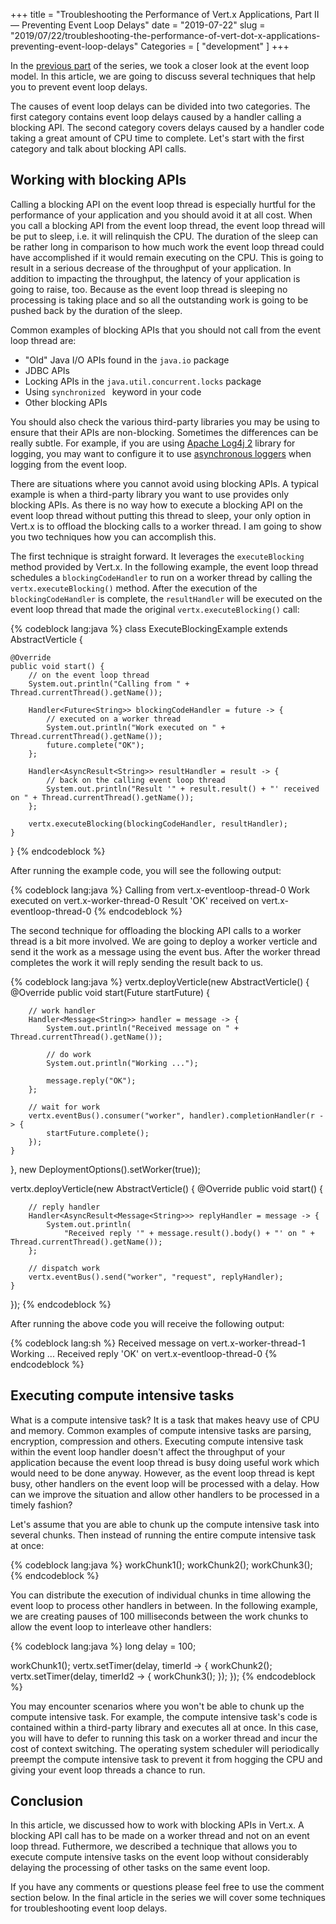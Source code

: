 +++
title = "Troubleshooting the Performance of Vert.x Applications, Part II — Preventing Event Loop Delays"
date = "2019-07-22"
slug = "2019/07/22/troubleshooting-the-performance-of-vert-dot-x-applications-preventing-event-loop-delays"
Categories = [ "development" ]
+++

In the [previous part](/blog/2019/06/30/troubleshooting-the-performance-of-vert-dot-x-applications-part-i-the-event-loop-model/) of the series, we took a closer look at the event loop model. In this article, we are going to discuss several techniques that help you to prevent event loop delays.

<!--more-->

The causes of event loop delays can be divided into two categories. The first category contains event loop delays caused by a handler calling a blocking API. The second category covers delays caused by a handler code taking a great amount of CPU time to complete. Let's start with the first category and talk about blocking API calls.

## Working with blocking APIs

Calling a blocking API on the event loop thread is especially hurtful for the performance of your application and you should avoid it at all cost. When you call a blocking API from the event loop thread, the event loop thread will be put to sleep, i.e. it will relinquish the CPU. The duration of the sleep can be rather long in comparison to how much work the event loop thread could have accomplished if it would remain executing on the CPU. This is going to result in a serious decrease of the throughput of your application. In addition to impacting the throughput, the latency of your application is going to raise, too. Because as the event loop thread is sleeping no processing is taking place and so all the outstanding work is going to be pushed back by the duration of the sleep.

Common examples of blocking APIs that you should not call from the event loop thread are:

* "Old" Java  I/O APIs found in the `java.io` package
* JDBC APIs
* Locking APIs in the `java.util.concurrent.locks` package
* Using `synchronized ` keyword in your code
* Other blocking APIs

You should also check the various third-party libraries you may be using to ensure that their APIs are non-blocking. Sometimes the differences can be really subtle. For example, if you are using [Apache Log4j 2](https://logging.apache.org/log4j/2.x/) library for logging, you may want to configure it to use [asynchronous loggers](https://logging.apache.org/log4j/log4j-2.0/manual/async.html) when logging from the event loop.

There are situations where you cannot avoid using blocking APIs. A typical example is when a third-party library you want to use provides only blocking APIs. As there is no way how to execute a blocking API on the event loop thread without putting this thread to sleep, your only option in Vert.x is to offload the blocking calls to a worker thread. I am going to show you two techniques how you can accomplish this.

The first technique is straight forward. It leverages the `executeBlocking` method provided by Vert.x. In the following example, the event loop thread schedules a `blockingCodeHandler` to run on a worker thread by calling the `vertx.executeBlocking()` method. After the execution of the `blockingCodeHandler` is complete, the `resultHandler` will be executed  on the event loop thread that made the original `vertx.executeBlocking()` call:

{% codeblock lang:java %}
class ExecuteBlockingExample extends AbstractVerticle {

	@Override
	public void start() {
		// on the event loop thread
		System.out.println("Calling from " + Thread.currentThread().getName());

		Handler<Future<String>> blockingCodeHandler = future -> {
			// executed on a worker thread
			System.out.println("Work executed on " + Thread.currentThread().getName());
			future.complete("OK");
		};

		Handler<AsyncResult<String>> resultHandler = result -> {
			// back on the calling event loop thread
			System.out.println("Result '" + result.result() + "' received on " + Thread.currentThread().getName());
		};

		vertx.executeBlocking(blockingCodeHandler, resultHandler);
	}
}
{% endcodeblock %}

After running the example code, you will see the following output:

{% codeblock lang:java %}
Calling from vert.x-eventloop-thread-0
Work executed on vert.x-worker-thread-0
Result 'OK' received on vert.x-eventloop-thread-0
{% endcodeblock %}

The second technique for offloading the blocking API calls to a worker thread is a bit more involved. We are going to deploy a worker verticle and send it the work as a message using the event bus. After the worker thread completes the work it will reply sending the result back to us.

{% codeblock lang:java %}
vertx.deployVerticle(new AbstractVerticle() {
	@Override
	public void start(Future<Void> startFuture) {

		// work handler
		Handler<Message<String>> handler = message -> {
			System.out.println("Received message on " + Thread.currentThread().getName());

			// do work
			System.out.println("Working ...");

			message.reply("OK");
		};

		// wait for work
		vertx.eventBus().consumer("worker", handler).completionHandler(r -> {
			startFuture.complete();
		});
	}
}, new DeploymentOptions().setWorker(true));

vertx.deployVerticle(new AbstractVerticle() {
	@Override
	public void start() {

		// reply handler
		Handler<AsyncResult<Message<String>>> replyHandler = message -> {
			System.out.println(
				"Received reply '" + message.result().body() + "' on " + Thread.currentThread().getName());
		};

		// dispatch work
		vertx.eventBus().send("worker", "request", replyHandler);
	}
});
{% endcodeblock %}

After running the above code  you will receive the following output:

{% codeblock lang:sh %}
Received message on vert.x-worker-thread-1
Working ...
Received reply 'OK' on vert.x-eventloop-thread-0
{% endcodeblock %}

## Executing compute intensive tasks

What is a compute intensive task? It is a task that makes heavy use of CPU and memory. Common examples of compute intensive tasks are parsing, encryption, compression and others. Executing compute intensive task within the event loop handler doesn't affect the throughput of your application because the event loop thread is busy doing useful work which would need to be done anyway. However, as the event loop thread is kept busy, other handlers on the event loop will be processed with a delay. How can we improve the situation and allow other handlers to be processed in a timely fashion?

Let's assume that you are able to chunk up the compute intensive task into several chunks. Then instead of running the entire compute intensive task at once:

{% codeblock lang:java %}
workChunk1();
workChunk2();
workChunk3();
{% endcodeblock %}

You can distribute the execution of individual chunks in time allowing the event loop to process other handlers in between. In the following example, we are creating pauses of 100 milliseconds between the work chunks to allow the event loop to interleave other handlers:

{% codeblock lang:java %}
long delay = 100;

workChunk1();
vertx.setTimer(delay, timerId -> {
	workChunk2();
	vertx.setTimer(delay, timerId2 -> {
		workChunk3();
	});
});
{% endcodeblock %}

You may encounter scenarios where you won't be able to chunk up the compute intensive task. For example, the compute intensive task's code is contained within a third-party library and executes all at once. In this case, you will have to defer to running this task on a worker thread and incur the cost of context switching. The operating system scheduler will periodically preempt the compute intensive task to prevent it from hogging the CPU and giving your event loop threads a chance to run.

## Conclusion

In this article, we discussed how to work with blocking APIs in Vert.x. A blocking API call has to be made on a worker thread and not on an event loop thread. Futhermore, we described a technique that allows you to execute compute intensive tasks on the event loop without considerably delaying the processing of other tasks on the same event loop.

If you have any comments or questions please feel free to use the comment section below. In the final article in the series we will cover some techniques for troubleshooting event loop delays.
